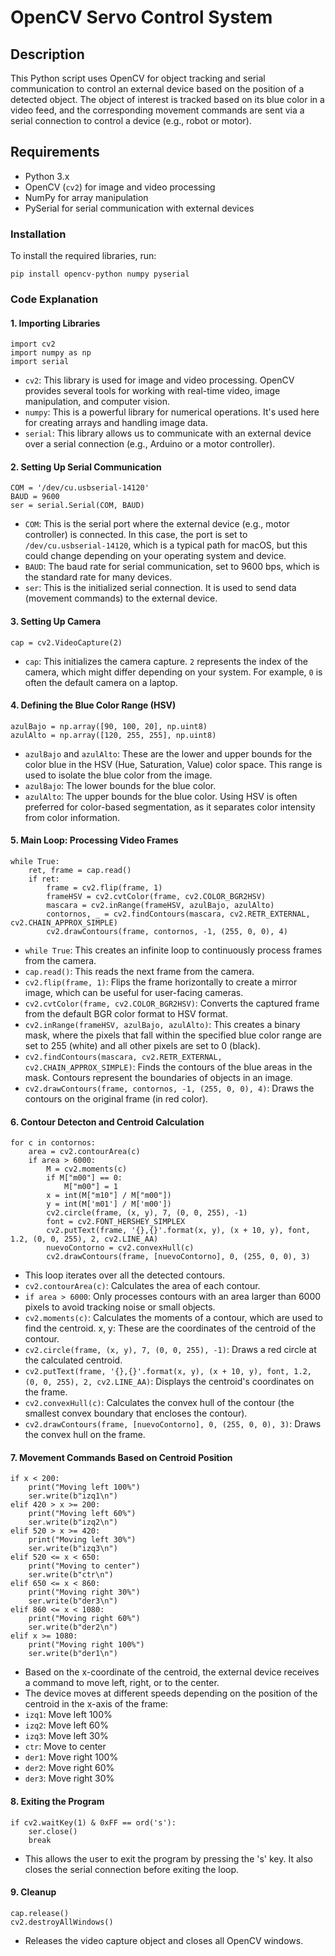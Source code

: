 # OpenCV Servo Control System

## Description

This Python script uses OpenCV for object tracking and serial communication to control an external device based on the position of a detected object. The object of interest is tracked based on its blue color in a video feed, and the corresponding movement commands are sent via a serial connection to control a device (e.g., robot or motor).

## Requirements

- Python 3.x
- OpenCV (`cv2`) for image and video processing
- NumPy for array manipulation
- PySerial for serial communication with external devices

### Installation

To install the required libraries, run:

```
pip install opencv-python numpy pyserial
```
### Code Explanation
#### 1. Importing Libraries

```
import cv2
import numpy as np
import serial
```
- `cv2`: This library is used for image and video processing. OpenCV provides several tools for working with real-time video, image manipulation, and computer vision.
- `numpy`: This is a powerful library for numerical operations. It's used here for creating arrays and handling image data.
- `serial`: This library allows us to communicate with an external device over a serial connection (e.g., Arduino or a motor controller).
#### 2. Setting Up Serial Communication

```
COM = '/dev/cu.usbserial-14120'
BAUD = 9600
ser = serial.Serial(COM, BAUD)
```
- `COM`: This is the serial port where the external device (e.g., motor controller) is connected. In this case, the port is set to `/dev/cu.usbserial-14120`, which is a typical path for macOS, but this could change depending on your operating system and device.
- `BAUD`: The baud rate for serial communication, set to 9600 bps, which is the standard rate for many devices.
- `ser`: This is the initialized serial connection. It is used to send data (movement commands) to the external device.

#### 3. Setting Up Camera 

```
cap = cv2.VideoCapture(2)
```

- `cap`: This initializes the camera capture. `2` represents the index of the camera, which might differ depending on your system. For example, `0` is often the default camera on a laptop.

#### 4. Defining the Blue Color Range (HSV)

```
azulBajo = np.array([90, 100, 20], np.uint8)
azulAlto = np.array([120, 255, 255], np.uint8)
```
- `azulBajo` and `azulAlto`: These are the lower and upper bounds for the color blue in the HSV (Hue, Saturation, Value) color space. This range is used to isolate the blue color from the image.
- `azulBajo`: The lower bounds for the blue color.
- `azulAlto`: The upper bounds for the blue color.
Using HSV is often preferred for color-based segmentation, as it separates color intensity from color information.

#### 5. Main Loop: Processing Video Frames

```
while True:
    ret, frame = cap.read()
    if ret:
        frame = cv2.flip(frame, 1)
        frameHSV = cv2.cvtColor(frame, cv2.COLOR_BGR2HSV)
        mascara = cv2.inRange(frameHSV, azulBajo, azulAlto)
        contornos, _ = cv2.findContours(mascara, cv2.RETR_EXTERNAL, cv2.CHAIN_APPROX_SIMPLE)
        cv2.drawContours(frame, contornos, -1, (255, 0, 0), 4)
```
- `while True`: This creates an infinite loop to continuously process frames from the camera.
- `cap.read()`: This reads the next frame from the camera.
- `cv2.flip(frame, 1)`: Flips the frame horizontally to create a mirror image, which can be useful for user-facing cameras.
- `cv2.cvtColor(frame, cv2.COLOR_BGR2HSV)`: Converts the captured frame from the default BGR color format to HSV format.
- `cv2.inRange(frameHSV, azulBajo, azulAlto)`: This creates a binary mask, where the pixels that fall within the specified blue color range are set to 255 (white) and all other pixels are set to 0 (black).
- `cv2.findContours(mascara, cv2.RETR_EXTERNAL, cv2.CHAIN_APPROX_SIMPLE)`: Finds the contours of the blue areas in the mask. Contours represent the boundaries of objects in an image.
- `cv2.drawContours(frame, contornos, -1, (255, 0, 0), 4)`: Draws the contours on the original frame (in red color).

#### 6. Contour Detecton and Centroid Calculation

```
for c in contornos:
    area = cv2.contourArea(c)
    if area > 6000:
        M = cv2.moments(c)
        if M["m00"] == 0:
            M["m00"] = 1
        x = int(M["m10"] / M["m00"])
        y = int(M['m01'] / M['m00'])
        cv2.circle(frame, (x, y), 7, (0, 0, 255), -1)
        font = cv2.FONT_HERSHEY_SIMPLEX
        cv2.putText(frame, '{},{}'.format(x, y), (x + 10, y), font, 1.2, (0, 0, 255), 2, cv2.LINE_AA)
        nuevoContorno = cv2.convexHull(c)
        cv2.drawContours(frame, [nuevoContorno], 0, (255, 0, 0), 3)
```

- This loop iterates over all the detected contours.
- `cv2.contourArea(c)`: Calculates the area of each contour.
- `if area > 6000`: Only processes contours with an area larger than 6000 pixels to avoid tracking noise or small objects.
- `cv2.moments(c)`: Calculates the moments of a contour, which are used to find the centroid.
x, y: These are the coordinates of the centroid of the contour.
- `cv2.circle(frame, (x, y), 7, (0, 0, 255), -1)`: Draws a red circle at the calculated centroid.
- `cv2.putText(frame, '{},{}'.format(x, y), (x + 10, y), font, 1.2, (0, 0, 255), 2, cv2.LINE_AA)`: Displays the centroid's coordinates on the frame.
- `cv2.convexHull(c)`: Calculates the convex hull of the contour (the smallest convex boundary that encloses the contour).
- `cv2.drawContours(frame, [nuevoContorno], 0, (255, 0, 0), 3)`: Draws the convex hull on the frame.

#### 7. Movement Commands Based on Centroid Position

```
if x < 200:
    print("Moving left 100%")
    ser.write(b"izq1\n")
elif 420 > x >= 200:
    print("Moving left 60%")
    ser.write(b"izq2\n")
elif 520 > x >= 420:
    print("Moving left 30%")
    ser.write(b"izq3\n")
elif 520 <= x < 650:
    print("Moving to center")
    ser.write(b"ctr\n")
elif 650 <= x < 860:
    print("Moving right 30%")
    ser.write(b"der3\n")
elif 860 <= x < 1080:
    print("Moving right 60%")
    ser.write(b"der2\n")
elif x >= 1080:
    print("Moving right 100%")
    ser.write(b"der1\n")
```
- Based on the x-coordinate of the centroid, the external device receives a command to move left, right, or to the center.
- The device moves at different speeds depending on the position of the centroid in the x-axis of the frame:
- `izq1`: Move left 100%
- `izq2`: Move left 60%
- `izq3`: Move left 30%
- `ctr`: Move to center
- `der1`: Move right 100%
- `der2`: Move right 60%
- `der3`: Move right 30%

#### 8. Exiting the Program 

```
if cv2.waitKey(1) & 0xFF == ord('s'):
    ser.close()
    break
```

- This allows the user to exit the program by pressing the 's' key. It also closes the serial connection before exiting the loop.

#### 9. Cleanup

```
cap.release()
cv2.destroyAllWindows()
```
- Releases the video capture object and closes all OpenCV windows.
